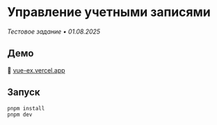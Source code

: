 # Управление учетными записями

*Тестовое задание • 01.08.2025*

## Демо
🔗 [vue-ex.vercel.app](https://vue-ex.vercel.app/)

## Запуск
```bash
pnpm install
pnpm dev
```
